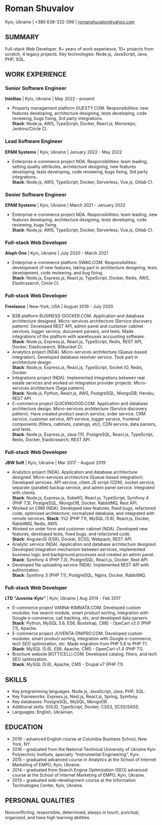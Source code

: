# Roman Shuvalov

Kyiv, Ukraine | +380 638-332-399 | romanshuvalov@yahoo.com

## SUMMARY
Full-stack Web Developer. 8+ years of work experience. 10+ projects from scratch, 4 legacy projects. Key technologies: Node.js, JavaScript, Java, PHP, SQL.

## WORK EXPERIENCE

### Senior Software Engineer

**Intellias** | Kyiv, Ukraine | May 2022 - present
- Property management platform GUESTY.COM. Responsibilities: new features developing, architecture designing, tests developing, code reviewing, bugs fixing, 3rd party integrations.<br/>
  **Stack**: Node.js, AWS, TypeScript, Docker, React.js, Monorepo, Jenkins/Circle CI.

### Lead Software Engineer

**EPAM Systems** | Kyiv, Ukraine | January 2022 - May 2022
- Enterprise e-commerce project NDA. Responsibilities: team leading, setting quality attributes, architecture designing, new features developing, tests developing, code reviewing, bugs fixing, 3rd party integrations.<br/>
  **Stack**: Node.js, AWS, TypeScript, Docker, Serverless, Vue.js, Gitlab CI.

### Senior Software Engineer

**EPAM Systems** | Kyiv, Ukraine | March 2021 - January 2022
- Enterprise e-commerce project NDA. Responsibilities: team leading, new features developing, architecture designing, tests developing, code reviewing, bugs fixing.<br/>
  **Stack**: Node.js, AWS, TypeScript, Docker, Serverless, Vue.js, Gitlab CI.

### Full-stack Web Developer

**Aleph One** | Kyiv, Ukraine | July 2020 - March 2021
- Enterprise e-commerce platform SWAG.COM. Responsibilities: development of new features, taking part in architecture designing, tests development, code reviewing, and bug fixing.<br/>
  **Stack**: Node.js, Express.js, React.js, TypeScript, Docker, Redis, AWS, Elasticsearch, Circle CI.

### Full-stack Web Developer

**Freelance** | New-York, USA | August 2019 - July 2020
- B2B platform BUSINESS-DOCKER.COM. Application and database architecture designed. Micro-services architecture (Service discovery pattern). Developed REST API, admin panel and customer cabinet services, logger service, document parsers, and tests. Made integrations of the platform with warehouses accounting software.<br/>
  **Stack**: Node.js, Express.js, React.js, TypeScript, Redis, REST API, Docker, Elasticsearch, Bitbucket CI.
- Analytics project (NDA). Micro-services architecture (Queue-based integration). Developed database resolver service. Took part in architecture design.<br/>
  **Stack**: Node.js, Express.js, React.js, TypeScript, Socket IO, Redis, Docker.
- Integrations project (NDA). Implemented integrations between real estate services and worked on integration provider projects. Micro-services architecture (Saga pattern).<br/>
  **Stack**: Node.js, Python, React.js, AWS, PostgreSQL, MongoDB, Heroku, REST API.
- E-commerce project QUICKNGOOD.COM. Application and database architecture design. Micro-services architecture (Service discovery pattern). Have created product search service, order service, CRM service, customer service, API service, logger service, frontend components (filters, cabinets, catalogs, etc), CDN service, data parsers, and tests.<br/>
  **Stack**: Node.js, Express.js, Java (11), PostgreSQL, React.js, TypeScript, Redis, Docker, Elasticsearch, REST API.

### Full-stack Web Developer

**JBW Soft** | Kyiv, Ukraine | Mar 2017 - August 2019
- Analytics project (NDA). Application and database architecture designed. Micro-services architecture (Queue-based integration). Developed services: API service, client JS script (CDN), socket service, separate (parallel) backup service, and admin panel service. Integrated with clients.<br/>
  **Stack**: Node.js, Express.js, SoketIO, React.js, TypeScript, Symfony 4 (PHP 7.3), PostgreSQL, MongoDB, Docker, RabbitMQ, Rest API.
- Worked on CRM (NDA). Developed new features, fixed bugs, refactored code, optimized architecture, normalized database, and integrated with remote services.
  **Stack**: Yii2 (PHP 7.1), MySQL (5.6), React.js, Docker, RabbitMQ, Redis, AWS.
- Worked on order form and customer cabinet (NDA). Developed new features, developed tests, fixed bugs, and refactored code.<br/>
  **Stack**: AngularJS (ES6), Docker, SCSS, Webpack, REST API.
- Analytic service (NDA). Application and database architecture designed. Developed integration mechanism between services, implemented business logic and background processes and created an admin panel.<br/>
  **Stack**: Symfony 4 (PHP 7.3), PostgreSQL, React.js, Docker, Rest API.
- Developed file uploading service (NDA). Implemented REST API with authorization.<br/>
  **Stack**: Symfony 3 (PHP 7.1), PostgreSQL, Nginx, Docker, RabbitMQ.

### Full-stack Web Developer
**LTD “Juventa-Kyiv”** | Kyiv, Ukraine | Aug 2014 - Feb 2017
- E-commerce project VANNA-KIMNATA.COM. Developed custom modules: live search module, smart product sorting, integration with Google e-commerce, call tracking, etc, and developed data parsers.<br/>
  **Stack**: Python, MySQL 5.6, ES6, Bootstrap, CMS - OpeCart v2.0 (PHP 7.1), Apache.
- E-commerce project JUVENTA-DNIPRO.COM. Developed custom modules: smart product sorting, integration with Google e-commerce, tech SEO optimization, etc. Made migration from PHP 5.6 to PHP 7.1.<br/>
  **Stack**: MySQL (5.6), ES6, Apache, CMS - OpenCart v1.4 (PHP 7.1).
- Brochure website BOTTICELLI.COM. Developed catalog, filters, and tech SEO optimization.<br/>
  **Stack**: MySQL (5.6), Apache, CMS - Drupal v7 (PHP 7.1).

## SKILLS ##

- Key programming languages: Node.js, JavaScript, Java, PHP, SQL.
- Key frameworks: Express.js, Nest.js, React.js, Spring, Symfony.
- Key databases: PostgreSQL, MySQL, MongoDB.
- Additional skills: SOLID, TypeScript, Docker, CSS3, SCSS/SASS.
- Languages: English, Ukrainian.

## EDUCATION ##

- 2019 - advanced English course at Columbia Business School, New York, NY.         
- 2016 – graduated from the National Technical University of Ukraine Kyiv Polytechnic Institute, specialty “Instrumental Engineering", Kyiv.
- 2015 – graduated advanced course in Analytics at the School of Internet Marketing of EMPO, Kyiv, Ukraine.
- 2014 – graduated from Search Engine Optimization (SEO) advanced course at the School of Internet Marketing of EMPO, Kyiv, Ukraine.
- 2013 – graduated web-development course at the Information Technologies Center, Kyiv, Ukraine.

## PERSONAL QUALITIES ##

Nonconflicting, responsible, determined, always in touch, punctual, organized, and have high learning abilities.


<!--
**rshuvalov/rshuvalov** is a ✨ _special_ ✨ repository because its `README.md` (this file) appears on your GitHub profile.

Here are some ideas to get you started:

- 🔭 I’m currently working on ...
- 🌱 I’m currently learning ...
- 👯 I’m looking to collaborate on ...
- 🤔 I’m looking for help with ...
- 💬 Ask me about ...
- 📫 How to reach me: ...
- 😄 Pronouns: ...
- ⚡ Fun fact: ...
-->
